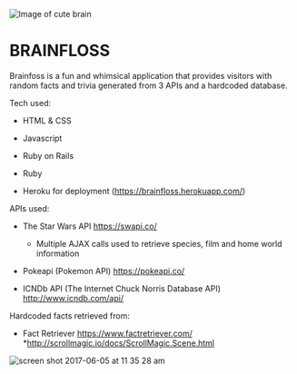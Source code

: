 ![Image of cute brain](https://parade.com/wp-content/uploads/2015/09/Brain-Booster.jpg)
# BRAINFLOSS
Brainfoss is a fun and whimsical application that provides visitors with random facts and trivia generated from 3 APIs and a hardcoded database.

Tech used:

* HTML & CSS

* Javascript

* Ruby on Rails

* Ruby

* Heroku for deployment (https://brainfloss.herokuapp.com/)


APIs used:

* The Star Wars API https://swapi.co/

    * Multiple AJAX calls used to retrieve species, film and home world information


* Pokeapi (Pokemon API) https://pokeapi.co/

* ICNDb API (The Internet Chuck Norris Database API) http://www.icndb.com/api/

Hardcoded facts retrieved from:

* Fact Retriever https://www.factretriever.com/
*http://scrollmagic.io/docs/ScrollMagic.Scene.html


![screen shot 2017-06-05 at 11 35 28 am](https://user-images.githubusercontent.com/26287155/26840619-b4154752-4ab4-11e7-99da-525ceb7aa7b1.png)
